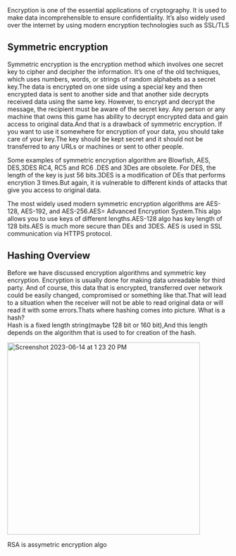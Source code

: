 Encryption is one of the essential applications of cryptography. It is used to make data incomprehensible to ensure confidentiality. It’s also widely used over the internet by using modern encryption technologies such as SSL/TLS

## Symmetric encryption

Symmetric encryption is the encryption method which involves one secret key to cipher and decipher the information. It’s one of the old techniques, which uses numbers, words, or strings of random alphabets as a secret key.The data is encrypted on one side using a special key and  then encrypted data is sent to another
side and that another side decrypts received data using the same key.
However, to encrypt and decrypt the message, the recipient must be aware of the secret key. 
Any person or any machine that owns this game has ability to decrypt encrypted data and gain access to original data.And that is a drawback of symmetric encryption.
If you want to use it somewhere for encryption of your data, you should take care of your key.The key should be kept secret and it should not be transferred to any URLs or machines or sent to other people.

Some examples of symmetric encryption algorithm are Blowfish, AES, DES,3DES RC4, RC5 and RC6 .DES and 3Des are obsolete.
For DES, the length of the key is just 56 bits.3DES is a modification of DEs that performs encrytion 3 times.But again, it is vulnerable to different kinds of attacks that give you access to original data. 

The most widely used modern symmetric encryption algorithms are AES-128, AES-192, and AES-256.AES= Advanced Encryption System.This algo allows you to use keys of different lengths.AES-128 algo has key length of 128 bits.AES is much more secure than DEs and 3DES.
AES is used in SSL communication via HTTPS protocol.


## Hashing Overview
Before we have discussed encryption algorithms and symmetric key encryption. Encryption is usually done for making data unreadable for third party.
And of course, this data that is encrypted, transferred over network could be easily changed, compromised or something like that.That will lead to a situation when the receiver will not be able to read original data or will read it with some errors.Thats where hashing comes into picture.
What is a hash?  
Hash is a fixed length string(maybe 128 bit or 160 bit),And this length depends on the algorithm that is used to for creation of the hash. 

<img width="437" alt="Screenshot 2023-06-14 at 1 23 20 PM" src="https://github.com/Surbhi-Kohli/SSLtls/assets/32058209/8fbcdd05-c3be-4afd-919a-3cad172a75a8">
 



RSA is assymetric encryption algo
